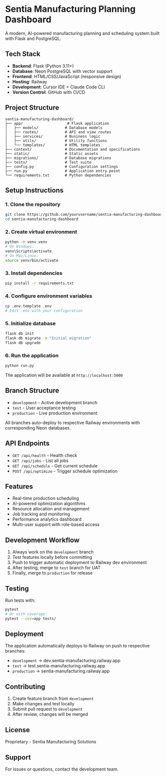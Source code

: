 # Sentia Manufacturing Planning Dashboard

A modern, AI-powered manufacturing planning and scheduling system built with Flask and PostgreSQL.

## Tech Stack

- **Backend**: Flask (Python 3.11+)
- **Database**: Neon PostgreSQL with vector support
- **Frontend**: HTML/CSS/JavaScript (responsive design)
- **Hosting**: Railway
- **Development**: Cursor IDE + Claude Code CLI
- **Version Control**: GitHub with CI/CD

## Project Structure

```
sentia-manufacturing-dashboard/
├── app/                    # Flask application
│   ├── models/            # Database models
│   ├── routes/            # API and view routes
│   ├── services/          # Business logic
│   ├── utils/             # Utility functions
│   └── templates/         # HTML templates
├── context/               # Documentation and specifications
├── static/                # Static assets
├── migrations/            # Database migrations
├── tests/                 # Test suite
├── config.py              # Configuration settings
├── run.py                 # Application entry point
└── requirements.txt       # Python dependencies
```

## Setup Instructions

### 1. Clone the repository
```bash
git clone https://github.com/yourusername/sentia-manufacturing-dashboard.git
cd sentia-manufacturing-dashboard
```

### 2. Create virtual environment
```bash
python -m venv venv
# On Windows:
venv\Scripts\activate
# On Mac/Linux:
source venv/bin/activate
```

### 3. Install dependencies
```bash
pip install -r requirements.txt
```

### 4. Configure environment variables
```bash
cp .env.template .env
# Edit .env with your configuration
```

### 5. Initialize database
```bash
flask db init
flask db migrate -m "Initial migration"
flask db upgrade
```

### 6. Run the application
```bash
python run.py
```

The application will be available at `http://localhost:5000`

## Branch Structure

- `development` - Active development branch
- `test` - User acceptance testing
- `production` - Live production environment

All branches auto-deploy to respective Railway environments with corresponding Neon databases.

## API Endpoints

- `GET /api/health` - Health check
- `GET /api/jobs` - List all jobs
- `GET /api/schedule` - Get current schedule
- `POST /api/optimize` - Trigger schedule optimization

## Features

- Real-time production scheduling
- AI-powered optimization algorithms
- Resource allocation and management
- Job tracking and monitoring
- Performance analytics dashboard
- Multi-user support with role-based access

## Development Workflow

1. Always work on the `development` branch
2. Test features locally before committing
3. Push to trigger automatic deployment to Railway dev environment
4. After testing, merge to `test` branch for UAT
5. Finally, merge to `production` for release

## Testing

Run tests with:
```bash
pytest
# Or with coverage:
pytest --cov=app tests/
```

## Deployment

The application automatically deploys to Railway on push to respective branches:
- `development` → dev.sentia-manufacturing.railway.app
- `test` → test.sentia-manufacturing.railway.app
- `production` → sentia-manufacturing.railway.app

## Contributing

1. Create feature branch from `development`
2. Make changes and test locally
3. Submit pull request to `development`
4. After review, changes will be merged

## License

Proprietary - Sentia Manufacturing Solutions

## Support

For issues or questions, contact the development team.